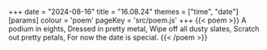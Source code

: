 +++
date = "2024-08-16"
title = "16.08.24"
themes = ["time", "date"]
[params]
  colour = 'poem'
  pageKey = 'src/poem.js'
+++
{{< poem >}}
A podium in eights,
Dressed in pretty metal,
Wipe off all dusty slates,
Scratch out pretty petals,
For now the date is special.
{{< /poem >}}